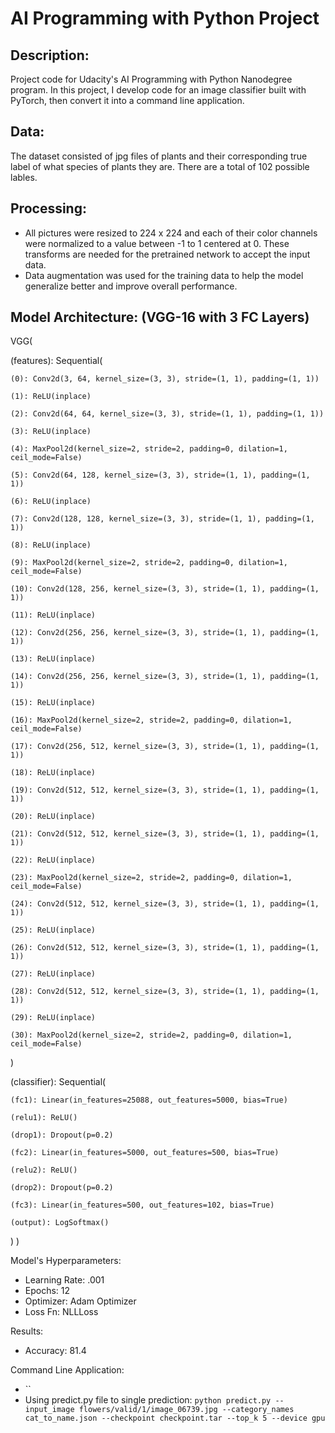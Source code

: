 # AI Programming with Python Project

## Description:
Project code for Udacity's AI Programming with Python Nanodegree program. In this project, I develop code for an image classifier built with PyTorch, then convert it into a command line application. 

## Data:
The dataset consisted of jpg files of plants and their corresponding true label of what species of plants they are. There are a total of 102 possible lables. 

## Processing:

* All pictures were resized to 224 x 224 and each of their color channels were normalized to a value between -1 to 1 centered at 0. These transforms are needed for the pretrained network to accept the input data.
* Data augmentation was used for the training data to help the model generalize better and improve overall performance. 

## Model Architecture: (VGG-16 with 3 FC Layers)

VGG(

  (features): Sequential(
  
    (0): Conv2d(3, 64, kernel_size=(3, 3), stride=(1, 1), padding=(1, 1))
    
    (1): ReLU(inplace)
    
    (2): Conv2d(64, 64, kernel_size=(3, 3), stride=(1, 1), padding=(1, 1))
    
    (3): ReLU(inplace)
    
    (4): MaxPool2d(kernel_size=2, stride=2, padding=0, dilation=1, ceil_mode=False)
    
    (5): Conv2d(64, 128, kernel_size=(3, 3), stride=(1, 1), padding=(1, 1))
    
    (6): ReLU(inplace)
    
    (7): Conv2d(128, 128, kernel_size=(3, 3), stride=(1, 1), padding=(1, 1))
    
    (8): ReLU(inplace)
    
    (9): MaxPool2d(kernel_size=2, stride=2, padding=0, dilation=1, ceil_mode=False)
    
    (10): Conv2d(128, 256, kernel_size=(3, 3), stride=(1, 1), padding=(1, 1))
    
    (11): ReLU(inplace)
    
    (12): Conv2d(256, 256, kernel_size=(3, 3), stride=(1, 1), padding=(1, 1))
    
    (13): ReLU(inplace)
    
    (14): Conv2d(256, 256, kernel_size=(3, 3), stride=(1, 1), padding=(1, 1))
    
    (15): ReLU(inplace)
    
    (16): MaxPool2d(kernel_size=2, stride=2, padding=0, dilation=1, ceil_mode=False)
    
    (17): Conv2d(256, 512, kernel_size=(3, 3), stride=(1, 1), padding=(1, 1))
    
    (18): ReLU(inplace)
    
    (19): Conv2d(512, 512, kernel_size=(3, 3), stride=(1, 1), padding=(1, 1))
    
    (20): ReLU(inplace)
    
    (21): Conv2d(512, 512, kernel_size=(3, 3), stride=(1, 1), padding=(1, 1))
    
    (22): ReLU(inplace)
    
    (23): MaxPool2d(kernel_size=2, stride=2, padding=0, dilation=1, ceil_mode=False)
    
    (24): Conv2d(512, 512, kernel_size=(3, 3), stride=(1, 1), padding=(1, 1))
    
    (25): ReLU(inplace)
    
    (26): Conv2d(512, 512, kernel_size=(3, 3), stride=(1, 1), padding=(1, 1))
    
    (27): ReLU(inplace)
    
    (28): Conv2d(512, 512, kernel_size=(3, 3), stride=(1, 1), padding=(1, 1))
    
    (29): ReLU(inplace)
    
    (30): MaxPool2d(kernel_size=2, stride=2, padding=0, dilation=1, ceil_mode=False)
    
  )
  
  (classifier): Sequential(
  
    (fc1): Linear(in_features=25088, out_features=5000, bias=True)
    
    (relu1): ReLU()
    
    (drop1): Dropout(p=0.2)
    
    (fc2): Linear(in_features=5000, out_features=500, bias=True)
    
    (relu2): ReLU()
    
    (drop2): Dropout(p=0.2)
    
    (fc3): Linear(in_features=500, out_features=102, bias=True)
    
    (output): LogSoftmax()
  )
)

Model's Hyperparameters:

* Learning Rate: .001
* Epochs: 12
* Optimizer: Adam Optimizer
* Loss Fn: NLLLoss

Results:

* Accuracy: 81.4

Command Line Application:

* ``
* Using predict.py file to single prediction:
```python predict.py --input_image flowers/valid/1/image_06739.jpg --category_names cat_to_name.json --checkpoint checkpoint.tar --top_k 5 --device gpu```



